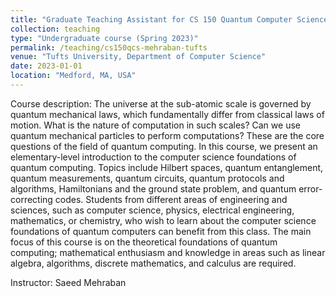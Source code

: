 ```yaml
---
title: "Graduate Teaching Assistant for CS 150 Quantum Computer Science"
collection: teaching
type: "Undergraduate course (Spring 2023)"
permalink: /teaching/cs150qcs-mehraban-tufts
venue: "Tufts University, Department of Computer Science"
date: 2023-01-01
location: "Medford, MA, USA"
---
```

  
Course description: The universe at the sub-atomic scale is governed by quantum mechanical laws, which fundamentally differ from classical laws of motion. What is the nature of computation in such scales? Can we use quantum mechanical particles to perform computations? These are the core questions of the field of quantum computing. In this course, we present an elementary-level introduction to the computer science foundations of quantum computing. Topics include Hilbert spaces, quantum entanglement, quantum measurements, quantum circuits, quantum protocols and algorithms, Hamiltonians and the ground state problem, and quantum error-correcting codes. Students from different areas of engineering and sciences, such as computer science, physics, electrical engineering, mathematics, or chemistry, who wish to learn about the computer science foundations of quantum computers can benefit from this class. The main focus of this course is on the theoretical foundations of quantum computing; mathematical enthusiasm and knowledge in areas such as linear algebra, algorithms, discrete mathematics, and calculus are required.

Instructor: Saeed Mehraban
